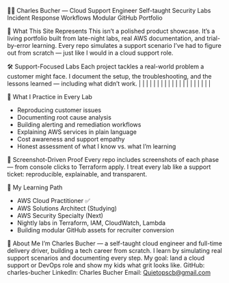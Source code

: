 🧑‍💻 Charles Bucher — Cloud Support Engineer
Self-taught  Security Labs  Incident Response Workflows  Modular GitHub Portfolio

🚧 What This Site Represents
This isn’t a polished product showcase. It’s a living portfolio built from late-night labs, real AWS documentation, and trial-by-error learning. Every repo simulates a support scenario I’ve had to figure out from scratch — just like I would in a cloud support role.

🛠️ Support-Focused Labs
Each project tackles a real-world problem a customer might face. I document the setup, the troubleshooting, and the lessons learned — including what didn’t work.
|  |  |  | 
|  |  |  | 
|  |  |  | 
|  |  |  | 
|  |  |  | 



🧠 What I Practice in Every Lab
- Reproducing customer issues
- Documenting root cause analysis
- Building alerting and remediation workflows
- Explaining AWS services in plain language
- Cost awareness and support empathy
- Honest assessment of what I know vs. what I’m learning

📸 Screenshot-Driven Proof
Every repo includes screenshots of each phase — from console clicks to Terraform apply. I treat every lab like a support ticket: reproducible, explainable, and transparent.

🧭 My Learning Path
- AWS Cloud Practitioner ✅
- AWS Solutions Architect (Studying)
- AWS Security Specialty (Next)
- Nightly labs in Terraform, IAM, CloudWatch, Lambda
- Building modular GitHub assets for recruiter conversion

💬 About Me
I’m Charles Bucher — a self-taught cloud engineer and full-time delivery driver, building a tech career from scratch. I learn by simulating real support scenarios and documenting every step. My goal: land a cloud support or DevOps role and show my kids what grit looks like.
GitHub: charles-bucher
LinkedIn: Charles Bucher
Email: Quietopscb@gmail.com
